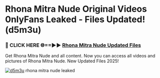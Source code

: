 # Rhona Mitra Nude Original Videos 0nlyFans Leaked - Files Updated! (d5m3u)

<h3>🔴 CLICK HERE 🌐==►► <a href="https://tinyurl.com/52m3yx9h" rel="nofollow">Rhona Mitra Nude Updated Files</a></h3>

Get Rhona Mitra Nude and all content. Now you can access all videos and pictures of Rhona Mitra Nude. New Updated Files 2025!

[![d5m3u](https://i.imgur.com/TnHtlc8.gif)](https://tinyurl.com/52m3yx9h)
rhona mitra nude leaked